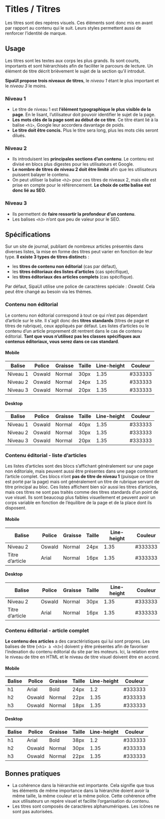   # Titles / Titres

Les titres sont des repères visuels. Ces éléments sont donc mis en avant par rapport au contenu qui le suit. Leurs styles permettent aussi de renforcer l’identité de marque.


## Usage
Les titres sont les textes aux corps les plus grands. Ils sont courts, importants et sont hiérarchisés afin de faciliter le parcours de lecture. Un élément de titre décrit brièvement le sujet de la section qu’il introduit.

**SipaUI propose trois niveaux de titres**, le *niveau 1* étant le plus important et le *niveau 3* le moins.

### Niveau 1

- Le titre de niveau 1 est **l’élément typographique le plus visible de la page**. En le lisant, l’utilisateur doit pouvoir identifier le sujet de la page.
- **Les mots clés de la page sont au début de ce titre**. Ce titre étant lié à la balise  `<h1>`, Google leur accordera davantage de poids.
- **Le titre doit être concis.** Plus le titre sera long, plus les mots clés seront dilués.

### Niveau 2

- Ils introduisent les **principales sections d’un contenu**. Le contenu est divisé en blocs plus digestes pour les utilisateurs et Google.
- **Le nombre de titres de niveau 2 doit être limité** afin que les utilisateurs puissent balayer le contenu.
- On peut utiliser la balise `<h2>` pour ces titres de niveaux 2, mais elle est prise en compte pour le référencement. **Le choix de cette balise est donc lié au SEO**.

### Niveau 3

- Ils permettent de **faire ressortir la profondeur d’un contenu**.
- Les balises `<h3>` n’ont que peu de valeur pour le SEO.


## Spécifications

Sur un site de journal, publiant de nombreux articles présentés dans diverses listes, la mise en forme des titres peut varier en fonction de leur type. **Il existe 3 types de titres distinct**s&nbsp;:
- les **titres de contenu non éditorial** (cas par défaut),
- les **titres éditoriaux des listes d’articles** (cas spécifique),
- les **titres éditoriaux des articles complets** (cas spécifique).

Par défaut, SipaUI utilise une police de caractères spéciale&nbsp;: *Oswald*. Cela peut être changé au besoin via les thèmes.

### Contenu non éditorial
Le contenu non éditorial correspond à tout ce qui n’est pas dépendant d’article sur le site. Il s'agit donc des **titres standards** (titres de page et titres de rubrique), ceux appliqués par défaut. Les listes d’articles ou le contenu d’un article proprement dit rentrent dans le cas de contenu éditorial. **Tant que vous n’utilisez pas les classes spécifiques aux contenus éditoriaux, vous serez dans ce cas standard**.

#### Mobile

Balise | Police | Graisse | Taille | Line-height | Couleur
------------ | ------------- | ------------- | ------------- | ------------- | -------------
Niveau 1 | Oswald | Normal | 30px | 1.35 | #333333
Niveau 2 | Oswald | Normal | 24px | 1.35 | #333333
Niveau 3 | Oswald | Normal | 20px | 1.35 | #333333

#### Desktop

Balise | Police | Graisse | Taille | Line-height | Couleur
------------ | ------------- | ------------- | ------------- | ------------- | -------------
Niveau 1 | Oswald | Normal | 40px | 1.35 | #333333
Niveau 2 | Oswald | Normal | 30px | 1.35 | #333333
Niveau 3 | Oswald | Normal | 20px | 1.35 | #333333


### Contenu éditorial - liste d’articles
Les listes d’articles sont des blocs s’affichant généralement sur une page non éditoriale, mais peuvent aussi être présentes dans une page contenant l’article complet. Ces blocs n’ont **pas de titre de niveau 1** (puisque ce titre est porté par la page) mais ont généralement un titre de rubrique servant de titre principal au bloc. Ces listes affichent bien sûr aussi les titres d’articles, mais ces titres ne sont pas traités comme des titres standards d’un point de vue visuel. Ils sont beaucoup plus faibles visuellement et peuvent avoir un corps variable en fonction de l’équilibre de la page et de la place dont ils disposent.

#### Mobile

Balise | Police | Graisse | Taille | Line-height | Couleur
------------ | ------------- | ------------- | ------------- | ------------- | -------------
Niveau 2 | Oswald | Normal | 24px | 1.35 | #333333
Titre d’article | Arial | Normal | 16px | 1.35 | #333333

#### Desktop

Balise | Police | Graisse | Taille | Line-height | Couleur
------------ | ------------- | ------------- | ------------- | ------------- | -------------
Niveau 2 | Oswald | Normal | 30px | 1.35 | #333333
Titre d’article | Arial | Normal | 16px | 1.35 | #333333


### Contenu éditorial - article complet
**Le contenu des articles** a des caractéristiques qui lui sont propres. Les balises de titre (`<h1> à <h3>`) doivent y être présentes afin de favoriser l’indexation du contenu éditorial du site par les moteurs. Ici, la relation entre le niveau de titre en HTML et le niveau de titre visuel doivent être en accord.
#### Mobile

Balise | Police | Graisse | Taille | Line-height | Couleur
------------ | ------------- | ------------- | ------------- | ------------- | -------------
h1 | Arial | Bold | 24px | 1.2 | #333333
h2 | Oswald | Normal | 22px | 1.35 | #333333
h3 | Oswald | Normal | 18px | 1.35 | #333333


#### Desktop

Balise | Police | Graisse | Taille | Line-height | Couleur
------------ | ------------- | ------------- | ------------- | ------------- | -------------
h1 | Arial | Bold | 38px | 1.2 | #333333
h2 | Oswald | Normal | 30px | 1.35 | #333333
h3 | Oswald | Normal | 22px | 1.35 | #333333


## Bonnes pratiques

- La cohérence dans la hiérarchie est importante. Cela signifie que tous les éléments de même importance dans la hiérarchie doient avoir la même taille, la même couleur et la même police. Cette cohérence offre aux utilisateurs un repère visuel et facilite l’organisation du contenu.
- Les titres sont composés de caractères alphanumériques. Les icônes ne sont pas autorisées.
